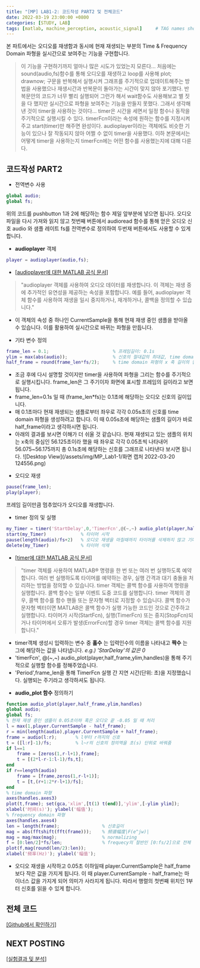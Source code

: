 ```yaml
---
title: "[MP] LAB1-2: 코드작성 PART2 및 전체코드"
date: 2022-03-19 23:00:00 +0800
categories: [STUDY, LAB]
tags: [matlab, machine_perception, acoustic_signal]     # TAG names should always be lowercase
---
```


본 파트에서는 오디오를 재생함과 동시에 현재 재생되는 부분의 Time & Frequency Domain 파형을 실시간으로 보여주는 기능을 구현합니다.
> 이 기능을 구현하기까지 얼마나 많은 시도가 있었는지 모른다... 처음에는 sound(audio,fs)함수를 통해 오디오를 재생하고 loop를 사용해 plot; drawnow; 구문을 반복해서 실행시켜 그래프를 주기적으로 업데이트해주는 방법을 사용했으나 
> 재생시간과 반복문이 돌아가는 시간이 맞지 않아 포기했다. 반복문안의 코드가 너무 빨리 실행되어 그런가 해서 wait함수도 사용해보고 별 짓을 다 했지만 실시간으로 파형을 보여주는 기능을 만들지 못했다.
> 그래서 생각해낸 것이 timer을 사용하는 것이다... timer은 시간을 세면서 일정 함수나 동작을 주기적으로 실행시킬 수 있다. timerFcn이라는 속성에 원하는 함수를 지정시켜주고 start(timer)만 해주면 완성이다.
> audioplayer이라는 객체에도 비슷한 기능이 있으나 잘 작동되지 않아 어쩔 수 없이 timer을 사용했다. 이하 본문에서는 어떻게 timer을 사용하는지 timerFcn에는 어떤 함수를 사용했는지에 대해 다룬다.
 
## 코드작성 PART2
+ 전역변수 사용  
```matlab
global audio;
global fs;
```
위의 코드를 pushbutton 1과 2에 해당하는 함수 제일 앞부분에 넣으면 됩니다. 오디오 파일을 다시 가져와 읽지 않고 첫번째 버튼에서 audioread 함수를 통해 얻은 오디오 신호 audio 와 샘플 레이트 fs를 전역변수로 정의하여 두번재 버튼에서도 사용할 수 있게 합니다.
+ __audioplayer__ 객체
```matlab
player = audioplayer(audio,fs);
```
  - [[audioplayer에 대한 MATLAB 공식 문서]](https://www.mathworks.com/help/releases/R2021a/matlab/ref/audioplayer.html "MATLAB 문서")
  > "audioplayer 객체를 사용하여 오디오 데이터를 재생합니다. 이 객체는 재생 중에 추가적인 유연성을 제공하는 속성을 포함합니다. 예를 들어, audioplayer 객체 함수를 사용하여 재생을 일시 중지하거나, 재개하거나, 콜백을 정의할 수 있습니다."
  - 이 객체의 속성 중 하나인 CurrentSample을 통해 현재 재생 중인 샘플을 받아올 수 있습니다. 이를 활용하여 실시간으로 바뀌는 파형을 만듭니다. 
+ 기타 변수 정의
```matlab
frame_len = 0.1;                        % 프레임길이: 0.1s
ylim = max(abs(audio));                 % 신호의 절대값의 최대값, time domain 파형의 y축 범위를 위함
half_frame = round(frame_len*fs/2);     % time domain 파형의 x 축 길이의 절반에 해당하는 샘플 크기
```
  - 조금 후에 다시 설명할 것이지만 timer을 사용하여 파형을 그리는 함수를 주기적으로 실행시킵니다. frame_len은 그 주기이자 화면에 표시할 프레임의 길이라고 보면 됩니다.
  - frame_len=0.1s 일 때 (frame_len\*fs)는 0.1초에 해당하는 오디오 신호의 길이입니다. 
  - 매 0.1초마다 현재 재생되는 샘플로부터 좌우로 각각 0.05s초의 신호를 time domain 파형을 생성하려고 합니다. 이 때 0.05s초에 해당하는 샘플의 길이가 바로 half_frame이라고 생각하시면 됩니다.
  - 아래의 결과를 보시면 이해가 더 쉬울 것 같습니다. 현재 재생되고 있는 샘플의 위치는 x축의 중심인 56.125초이라 했을 때 좌우로 각각 0.05초씩 나타내어 56.075~56.175까지 총 0.1s초에 해당하는 신호를 그래프로 나타낸다 보시면 됩니다.
![Desktop View](/assets/img/MP_Lab1-1/화면 캡처 2022-03-20 124556.png)
+ 오디오 재생
```matlab
pause(frame_len); 
play(player);
```
프레임 길이만큼 멈추었다가 오디오를 재생합니다.
+ timer 정의 및 실행
```matlab
my_Timer = timer('StartDelay',0,'TimerFcn',@(~,~) audio_plot(player,half_frame,ylim,handles),'BusyMode','drop','ExecutionMode','fixedSpacing','Period',frame_len);
start(my_Timer)             % 타이머 시작
pause(length(audio)/fs+2)   % 오디오 재생을 마칠때까지 타이머를 삭제하지 않고 기다림
delete(my_Timer)            % 타이머 삭제
```
  - [[timer에 대한 MATLAB 공식 문서]](https://www.mathworks.com/help/releases/R2021a/matlab/ref/timer-class.html "MATLAB 문서")
  > "timer 객체를 사용하여 MATLAB® 명령을 한 번 또는 여러 번 실행하도록 예약합니다. 여러 번 실행하도록 타이머를 예약하는 경우, 실행 간격과 대기 충돌을 처리하는 방법을 정의할 수 있습니다.
  > timer 객체는 콜백 함수를 사용하여 명령을 실행합니다. 콜백 함수는 일부 이벤트 도중 코드를 실행합니다. timer 객체의 경우, 콜백 함수를 함수 핸들 또는 문자형 벡터로 지정할 수 있습니다. 콜백 함수가 문자형 벡터이면 MATLAB은 콜백 함수가 실행 가능한 코드인 것으로 간주하고 실행합니다. 타이머가 시작(StartFcn), 실행(TimerFcn) 또는 중지(StopFcn)되거나 타이머에서 오류가 발생(ErrorFcn)할 경우 timer 객체는 콜백 함수를 지원합니다."
  - timer객체 생성시 입력하는 변수 중 __홀수__ 는 입력인수의 이름을 나타내고 __짝수__ 는 그에 해당하는 값을 나타냅니다. _e.g.) 'StarDelay'의 값은 0_ 
  - 'timerFcn', @(~,~) audio_plot(player,half_frame,ylim,handles)을 통해 주기적으로 실행할 함수를 정해주었습니다.
  - 'Period',frame_len을 통해 TimerFcn 실행 간 지연 시간(단위: 초)을 지정했습니다. 실행되는 주기라고 생각하셔도 됩니다.
+ __audio_plot 함수__  정의하기
```matlab
function audio_plot(player,half_frame,ylim,handles)
global audio;
global fs;
% 현재 재생 중인 샘플이 0.05초이하 혹은 오디오 끝 -0.05 일 때 처리
l = max(1,player.CurrentSample - half_frame); 
r = min(length(audio),player.CurrentSample + half_frame);
frame = audio(l:r);       % l부터 r까지의 신호
t = ([l:r]-1)/fs;         % l~r의 신호의 정의역을 초(s) 단위로 바꿔줌
if l==1
    frame = [zeros(1,r-l+1),frame]; 
    t = [(2*l-r-1:l-1)/fs,t];
end
if r==length(audio)
    frame = [frame,zeros(1,r-l+1)];
    t = [t,(r+1:2*r-l+1)/fs];
end
% time domain 파형
axes(handles.axes3) 
plot(t,frame); set(gca,'xlim',[t(1) t(end)],'ylim',[-ylim ylim]);
xlabel('时间(s)'); ylabel('幅值');
% frequency domain 파형
axes(handles.axes4) 
len = length(frame);                % 신호길이     
mag = abs(fftshift(fft(frame)));    % 频谱幅度|F(e^jw)|
mag = mag/max(mag);                 % normalizing
f = [0:len/2]*fs/len;               % frequecy의 절반인 [0:fs/2]으로 전체 주파수 영역을 타나낼 수 있음
plot(f,mag(round(len/2):len));
xlabel('频率(Hz)'); ylabel('幅值');
```
  - 오디오 재생을 시작하고 0.05초 이하일때 player.CurrentSample은 half_frame 보다 작은 값을 가지게 됩니다. 이 때 player.CurrentSample - half_frame는 마이너스 값을 가지게 되어 의미가 사라지게 됩니다. 따라서 행렬의 첫번째 위치인 1부터 신호를 읽을 수 있게 합니다. 

## 전체 코드
[[Github에서 확인하기]](https://github.com/ooongs/Machine-Perception/tree/main/Lab1 "ooong's Github")

## NEXT POSTING
[[실험결과 및 분석]](https://ooongs.github.io/posts/MP_Lab1-3/)
